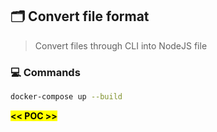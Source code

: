 ## 🗂 Convert file format

> Convert files through CLI into NodeJS file

### 💻 Commands

```bash
docker-compose up --build
```

<markee style="background: yellow; color: #000;"><strong><< POC >></strong></markee>